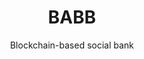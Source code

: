 ---
layout: "case-study"
order: 100
case_study: true
title: "BABB"
subtitle: "Blockchain-based social bank"
image: "babb.jpg"
industries:
  - name: "Financial Technology"
  - name: "Services"
summary: "Core banking infrastructure and full-stack banking application on a private blockchain using smart contracts."
link: 
  url: "https://getbabb.com/"

delivery: 
  title: "The solution stores customer data within smart contracts on the blockchain and connects customers and banking service providers on a shared network, where the permissions for who can access or use that data is entirely controlled directly by the customer."
  content: |-
    BABB is a multi-sided platform built to provide banking and other financial services to individuals and small businesses. It is a unique opportunity to bring financial inclusion and social cohesion to the widest possible audience, connecting the Beneficiary and the Sender without resorting to unnecessary middlemen or middle-layers of technologies.

testimonial:
  - quote: "Applied Blockchain has experience in all levels of development – the blockchain core, the server level, the interface to the web, the interface to mobile – so they look at the end-to-end process to minimise costs, maximise performance and improve scalability."
    author: "Guido Branca"
    position: "Former CEO, BABB"
    image: "guido-branca"
---